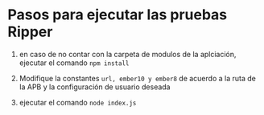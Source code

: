 # Pasos para ejecutar las pruebas Ripper

1. en caso de no contar con la carpeta de modulos de la aplciación, ejecutar el comando ```npm install```

2. Modifique la constantes ```url, ember10 y ember8``` de acuerdo a la ruta de la APB y la configuración de usuario deseada

3. ejecutar el comando ```node index.js```